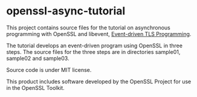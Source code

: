 openssl-async-tutorial
======================

This project contains source files for the tutorial on asynchronous programming
with OpenSSL and libevent,
[Event-driven TLS Programming](http://www.ajanicij.info/content/event-driven-tls-programming-part-1).

The tutorial develops an event-driven program using OpenSSL in three steps. The
source files for the three steps are in directories sample01, sample02 and
sample03.

Source code is under MIT license.

This product includes software developed by the OpenSSL Project for use in the
OpenSSL Toolkit.

